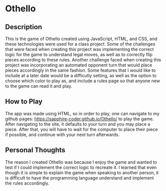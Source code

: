 # Othello
## Description
This is the game of Othello created using JavaScript, HTML, and CSS, and these technologies were used for a class project. Some of the challenges that were faced when creating this project was implementing the correct logic for the game to understand legal moves, as well as to correctly flip pieces according to these rules. Another challenge faced when creating this project was incorporating an automated opponent turn that would place pieces accordingly in the same fashion. Some features that I would like to include at a later date would be a difficutly setting, as well as the option to choose which color to play as, and include a rules page so that anyone new to the game can read it and play.

## How to Play
The app was made using HTML, so in order to play, one can navigate to my github pages: https://sapphire-coder.github.io/Othello/ to play the game. After navigating to the site, it defaults to your turn and you may place a piece. After that, you will have to wait for the computer to place their piece if possible, and continue with your next turn afterwards.

## Personal Thoughts
The reason I created Othello was because I enjoy the game and wanted to test if I could implement the correct logic to recreate it. I learned that even though it is simple to explain the game when speaking to another person, it is difficult to have the programming language understand and implement the rules accordingly.
